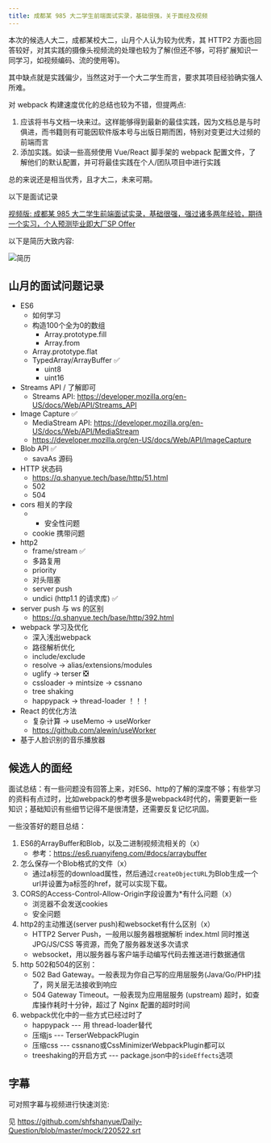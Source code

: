 ```yaml
---
title: 成都某 985 大二学生前端面试实录，基础很强，关于面经及视频
---
```


本次的候选人大二，成都某校大二，山月个人认为较为优秀，其 HTTP2 方面也回答较好，对其实践的摄像头视频流的处理也较为了解(但还不够，可将扩展知识一同学习，如视频编码、流的使用等)。

其中缺点就是实践偏少，当然这对于一个大二学生而言，要求其项目经验确实强人所难。

对 webpack 构建速度优化的总结也较为不错，但提两点:

1. 应该将书与文档一块来过。这样能够得到最新的最佳实践，因为文档总是与时俱进，而书籍则有可能因软件版本号与出版日期而困，特别对变更过大过频的前端而言
2. 添加实践。如读一些高频使用 Vue/React 脚手架的 webpack 配置文件，了解他们的默认配置，并可将最佳实践在个人/团队项目中进行实践

总的来说还是相当优秀，且才大二，未来可期。

以下是面试记录

[视频版: 成都某 985 大二学生前端面试实录，基础很强，强过诸多两年经验，期待一个实习，个人预测毕业即大厂SP Offer](https://www.bilibili.com/video/bv1K54y1f7ez)

以下是简历大致内容:

![简历](https://p6-juejin.byteimg.com/tos-cn-i-k3u1fbpfcp/00f3a6d2b73649b4a5ae5643f06968c9~tplv-k3u1fbpfcp-watermark.image?)

## 山月的面试问题记录

+ ES6
    + 如何学习
    + 构造100个全为0的数组
        + Array.prototype.fill
        + Array.from
    + Array.prototype.flat
    + TypedArray/ArrayBuffer ✅
        + uint8
        + uint16
+ Streams API / 了解即可
    + Streams API: https://developer.mozilla.org/en-US/docs/Web/API/Streams_API
+ Image Capture ✅
    + MediaStream API: https://developer.mozilla.org/en-US/docs/Web/API/MediaStream
    + https://developer.mozilla.org/en-US/docs/Web/API/ImageCapture
+ Blob API ✅
    + savaAs 源码
+ HTTP 状态码
    + https://q.shanyue.tech/base/http/51.html
    + 502
    + 504
+ cors 相关的字段
    + * 安全性问题
    + cookie 携带问题
+ http2
    + frame/stream ✅
    + 多路复用
    + priority
    + 对头阻塞
    + server push
    + undici (http1.1 的请求库) ✅
+ server push 与 ws 的区别
    + https://q.shanyue.tech/base/http/392.html
+ webpack 学习及优化
    + 深入浅出webpack
    + 路径解析优化
    + include/exclude
    + resolve -> alias/extensions/modules
    + uglify -> terser ❎
    + cssloader -> mintsize -> cssnano 
    + tree shaking
    + happypack -> thread-loader ！！！
+ React 的优化方法
    + 复杂计算 -> useMemo -> useWorker
    + https://github.com/alewin/useWorker
+ 基于人脸识别的音乐播放器

## 候选人的面经

面试总结：有一些问题没有回答上来，对ES6、http的了解的深度不够；有些学习的资料有点过时，比如webpack的参考很多是webpack4时代的，需要更新一些知识；基础知识有些细节记得不是很清楚，还需要反复记忆巩固。

一些没答好的题目总结：

1. ES6的ArrayBuffer和Blob，以及二进制视频流相关的（x）
    - 参考：https://es6.ruanyifeng.com/#docs/arraybuffer
2. 怎么保存一个Blob格式的文件（x）
    - 通过a标签的download属性，然后通过`createObjectURL`为Blob生成一个url并设置为a标签的href，就可以实现下载。
2. CORS的Access-Control-Allow-Origin字段设置为*有什么问题（x）
    - 浏览器不会发送cookies
    - 安全问题
3. http2的主动推送(server push)和websocket有什么区别（x）
    - HTTP2 Server Push，一般用以服务器根据解析 index.html 同时推送 JPG/JS/CSS 等资源，而免了服务器发送多次请求
    - websocket，用以服务器与客户端手动编写代码去推送进行数据通信
4. http 502和504的区别：
    - 502 Bad Gateway。一般表现为你自己写的应用层服务(Java/Go/PHP)挂了，网关层无法接收到响应
    - 504 Gateway Timeout。一般表现为应用层服务 (upstream) 超时，如查库操作耗时十分钟，超过了 Nginx 配置的超时时间
4. webpack优化中的一些方式已经过时了
    - happypack --- 用 thread-loader替代
    - 压缩js --- TerserWebpackPlugin
    - 压缩css --- cssnano或CssMinimizerWebpackPlugin都可以
    - treeshaking的开启方式 --- package.json中的`sideEffects`选项

## 字幕

可对照字幕与视频进行快速浏览:

见 <https://github.com/shfshanyue/Daily-Question/blob/master/mock/220522.srt>

<subtitle :srt="$page.frontmatter.srt" b="https://www.bilibili.com/video/bv1K54y1f7ez" />
